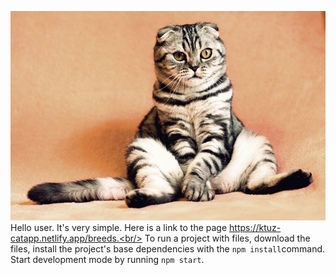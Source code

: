 ![CAT](./assets/cat.jpg) <br/>Hello user. It's very simple. Here is a link to
the page https://ktuz-catapp.netlify.app/breeds.<br/> To run a project with
files, download the files, install the project's base dependencies with the
`npm install`command. <br/>Start development mode by running `npm start`.
